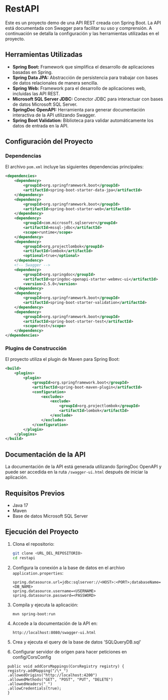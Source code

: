 # RestAPI

Este es un proyecto demo de una API REST creada con Spring Boot. La API está documentada con Swagger para facilitar su uso y comprensión. A continuación se detalla la configuración y las herramientas utilizadas en el proyecto.

## Herramientas Utilizadas

- **Spring Boot:** Framework que simplifica el desarrollo de aplicaciones basadas en Spring.
- **Spring Data JPA:** Abstracción de persistencia para trabajar con bases de datos relacionales de manera sencilla.
- **Spring Web:** Framework para el desarrollo de aplicaciones web, incluidas las API REST.
- **Microsoft SQL Server JDBC:** Conector JDBC para interactuar con bases de datos Microsoft SQL Server.
- **SpringDoc OpenAPI:** Herramienta para generar documentación interactiva de la API utilizando Swagger.
- **Spring Boot Validation:** Biblioteca para validar automáticamente los datos de entrada en la API.

## Configuración del Proyecto

### Dependencias

El archivo `pom.xml` incluye las siguientes dependencias principales:

```xml
<dependencies>
    <dependency>
        <groupId>org.springframework.boot</groupId>
        <artifactId>spring-boot-starter-data-jpa</artifactId>
    </dependency>
    <dependency>
        <groupId>org.springframework.boot</groupId>
        <artifactId>spring-boot-starter-web</artifactId>
    </dependency>
    <dependency>
        <groupId>com.microsoft.sqlserver</groupId>
        <artifactId>mssql-jdbc</artifactId>
        <scope>runtime</scope>
    </dependency>
    <dependency>
        <groupId>org.projectlombok</groupId>
        <artifactId>lombok</artifactId>
        <optional>true</optional>
    </dependency>
    <!-- Swagger -->
    <dependency>
        <groupId>org.springdoc</groupId>
        <artifactId>springdoc-openapi-starter-webmvc-ui</artifactId>
        <version>2.5.0</version>
    </dependency>
    <dependency>
        <groupId>org.springframework.boot</groupId>
        <artifactId>spring-boot-starter-validation</artifactId>
    </dependency>
    <dependency>
        <groupId>org.springframework.boot</groupId>
        <artifactId>spring-boot-starter-test</artifactId>
        <scope>test</scope>
    </dependency>
</dependencies>
```

### Plugins de Construcción

El proyecto utiliza el plugin de Maven para Spring Boot:

```xml
<build>
    <plugins>
        <plugin>
            <groupId>org.springframework.boot</groupId>
            <artifactId>spring-boot-maven-plugin</artifactId>
            <configuration>
                <excludes>
                    <exclude>
                        <groupId>org.projectlombok</groupId>
                        <artifactId>lombok</artifactId>
                    </exclude>
                </excludes>
            </configuration>
        </plugin>
    </plugins>
</build>
```

## Documentación de la API

La documentación de la API está generada utilizando SpringDoc OpenAPI y puede ser accedida en la ruta `/swagger-ui.html` después de iniciar la aplicación.

## Requisitos Previos

- Java 17
- Maven
- Base de datos Microsoft SQL Server

## Ejecución del Proyecto

1. Clona el repositorio:

   ```bash
   git clone <URL_DEL_REPOSITORIO>
   cd restapi
   ```

2. Configura la conexión a la base de datos en el archivo `application.properties`:

   ```properties
   spring.datasource.url=jdbc:sqlserver://<HOST>:<PORT>;databaseName=<DB_NAME>
   spring.datasource.username=<USERNAME>
   spring.datasource.password=<PASSWORD>
   ```

3. Compila y ejecuta la aplicación:

   ```bash
   mvn spring-boot:run
   ```

4. Accede a la documentación de la API en:

   ```
   http://localhost:8080/swagger-ui.html
   ```

5. Crea y ejecuta el query de la base de datos 'SQLQueryDB.sql'

6. Configurar servidor de origen para hacer peticiones en config/CorsConfig

```
 public void addCorsMappings(CorsRegistry registry) {
 registry.addMapping("/\*_")
 .allowedOrigins("http://localhost:4200")
 .allowedMethods("GET", "POST", "PUT", "DELETE")
 .allowedHeaders("_")
 .allowCredentials(true);
 }
```
